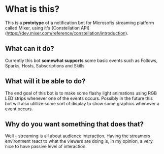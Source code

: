 # What is this?

This is a **prototype** of a notification bot for Microsofts streaming platform called Mixer, using it's [Constellation API] (https://dev.mixer.com/reference/constellation/introduction).

## What can it do?

Currently this bot **somewhat supports** some basic events such as Follows, Sparks, Hosts, Subscriptions and Skills

## What will it be able to do?

The end goal of this bot is to make some flashy light animations using RGB LED strips whenever one of the events occurs. Possibly in the future this bot will also utillize some sort of display to show some graphics whenever a event occurs.

## Why do you want something that does that?

Well - streaming is all about audience interaction. Having the streamers environment react to what the viewers are doing is, in my opinion, a very nice to have passive level of interaction.
